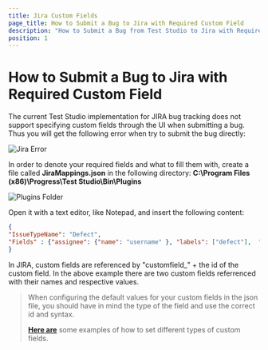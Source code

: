 ```yaml
---
title: Jira Custom Fields
page_title: How to Submit a Bug to Jira with Required Custom Field
description: "How to Submit a Bug from Test Studio to Jira with Required Custom Field. Custom fileds in Jira bug scheme supported in Test Studio. "
position: 1
---
```

# How to Submit a Bug to Jira with Required Custom Field

The current Test Studio implementation for JIRA bug tracking does not support specifying custom fields through the UI when submitting a bug. Thus you will get the following error when try to submit the bug directly:

![Jira Error][1]

In order to denote your required fields and what to fill them with, create a file called **JiraMappings.json** in the following directory: **C:\Program Files (x86)\Progress\Test Studio\Bin\Plugins**

![Plugins Folder][2]



Open it with a text editor, like Notepad, and insert the following content:

```json
{
"IssueTypeName": "Defect",
"Fields" : {"assignee": {"name": "username" }, "labels": ["defect"],  "customfield_10401":{"required custom field": "value"}, "customfield_10402":{"another required custom field": "value"} }
}
```

In JIRA, custom fields are referenced by "customfield_" + the id of the custom field. In the above example there are two custom fields referrenced with their names and respective values. 

> When configuring the default values for your custom fields in the json file, you should have in mind the type of the field and use the correct id and syntax.
> 
> <a href="https://developer.atlassian.com/display/JIRADEV/JIRA+REST+API+Example+-+Create+Issue#JIRARESTAPIExample-CreateIssue-Examplesofhowtosetcustomfielddataforotherfieldtypes:" target="_blank">**Here are**</a> some examples of how to set different types of custom fields.

[1]: /img/features/integration/bug-tracking/jira-custom-fields/fig1.png
[2]: /img/features/integration/bug-tracking/jira-custom-fields/fig2.png